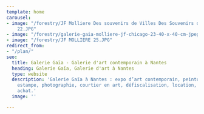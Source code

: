 ```yaml
---
template: home
carousel:
- image: "/forestry/JF Molliere Des souvenirs de Villes Des Souvenirs d'Amours 18
    22.JPG"
- image: "/forestry/galerie-gaia-molliere-jf-chicago-23-40-x-40-cm-jpeg.jpg"
- image: "/forestry/JF MOLLIERE 25.JPG"
redirect_from:
- "/plan/"
seo:
  title: Galerie Gaïa - Galerie d'art contemporain à Nantes
  heading: Galerie Gaïa, Galerie d'art à Nantes
  type: website
  description: 'Galerie Gaïa à Nantes : expo d’art contemporain, peinture, sculpture,
    estampe, photographie, courtier en art, défiscalisation, location, prêt avant
    achat.'
  image: ''

---
```

